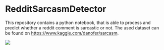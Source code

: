 # RedditSarcasmDetector
This repository contains a python notebook, that is able to process and predict whether a reddit comment is sarcastic or not.
The used dataset can be found on https://www.kaggle.com/danofer/sarcasm.

<img src="https://raw.githubusercontent.com/jordanpeshev/RedditSarcasmDetector/master/SampleDataset.png?sanitize=true&raw=true" />

